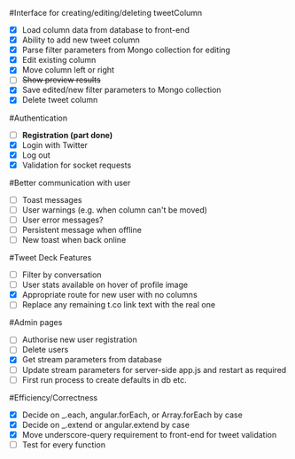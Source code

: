 #Interface for creating/editing/deleting tweetColumn
- [X] Load column data from database to front-end
- [X] Ability to add new tweet column
- [X] Parse filter parameters from Mongo collection for editing
- [X] Edit existing column
- [x] Move column left or right
- [ ] ~~Show preview results~~
- [x] Save edited/new filter parameters to Mongo collection
- [X] Delete tweet column

#Authentication
- [ ] **Registration (part done)**
- [x] Login with Twitter
- [x] Log out
- [x] Validation for socket requests

#Better communication with user
- [ ] Toast messages
- [ ] User warnings (e.g. when column can't be moved)
- [ ] User error messages?
- [ ] Persistent message when offline
- [ ] New toast when back online

#Tweet Deck Features
- [ ] Filter by conversation
- [ ] User stats available on hover of profile image
- [X] Appropriate route for new user with no columns
- [ ] Replace any remaining t.co link text with the real one

#Admin pages
- [ ] Authorise new user registration
- [ ] Delete users
- [X] Get stream parameters from database
- [ ] Update stream parameters for server-side app.js and restart as required
- [ ] First run process to create defaults in db etc. 

#Efficiency/Correctness
- [X] Decide on _.each,  angular.forEach, or Array.forEach by case
- [X] Decide on _.extend or angular.extend by case
- [x] Move underscore-query requirement to front-end for tweet validation
- [ ] Test for every function